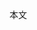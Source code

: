  <!DOCTYPE html >
<html>
    <head>
        <meta charset=“utf-8” />
        <title>タイトル</title>
    </head>
    <body>
        <p>本文</p>
    </body>
</html>
